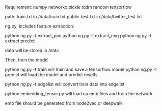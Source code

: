 Requirement:
numpy
networkx
pickle
tqdm
random
tensorflow


path:
train.txt in /data/train.txt
public-test.txt in /data/twitter_test.txt


ng.py, includes feature extraction:

python ng.py -t extract_pos
python ng.py -t extract_neg
python ng.py -t extract predict

data will be stored in /data

Then, train the model

python ng.py -t train
will train and save a tensorflow model
python ng.py -t predict
will load the model and predict results

python ng.py -t edgelist
will convert train data into edgelist

python embedding_tensor.py 
will load up emb files and train the network

emb file should be generated from node2vec or deepwalk